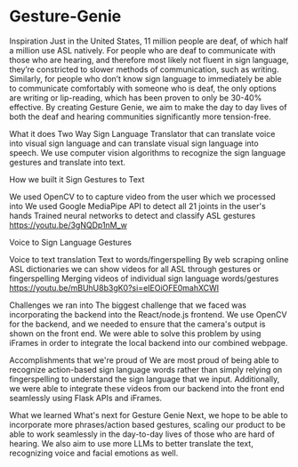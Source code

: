 # Gesture-Genie

Inspiration
Just in the United States, 11 million people are deaf, of which half a million use ASL natively. For people who are deaf to communicate with those who are hearing, and therefore most likely not fluent in sign language, they’re constricted to slower methods of communication, such as writing. Similarly, for people who don’t know sign language to immediately be able to communicate comfortably with someone who is deaf, the only options are writing or lip-reading, which has been proven to only be 30-40% effective. By creating Gesture Genie, we aim to make the day to day lives of both the deaf and hearing communities significantly more tension-free.

What it does
Two Way Sign Language Translator that can translate voice into visual sign language and can translate visual sign language into speech. We use computer vision algorithms to recognize the sign language gestures and translate into text.

How we built it
Sign Gestures to Text

We used OpenCV to to capture video from the user which we processed into
We used Google MediaPipe API to detect all 21 joints in the user's hands
Trained neural networks to detect and classify ASL gestures
https://youtu.be/3gNQDp1nM_w

Voice to Sign Language Gestures

Voice to text translation
Text to words/fingerspelling
By web scraping online ASL dictionaries we can show videos for all ASL through gestures or fingerspelling
Merging videos of individual sign language words/gestures
https://youtu.be/mBUhU8b3gK0?si=eIEOiOFE0mahXCWI

Challenges we ran into
The biggest challenge that we faced was incorporating the backend into the React/node.js frontend. We use OpenCV for the backend, and we needed to ensure that the camera's output is shown on the front end. We were able to solve this problem by using iFrames in order to integrate the local backend into our combined webpage.

Accomplishments that we're proud of
We are most proud of being able to recognize action-based sign language words rather than simply relying on fingerspelling to understand the sign language that we input. Additionally, we were able to integrate these videos from our backend into the front end seamlessly using Flask APIs and iFrames.

What we learned
What's next for Gesture Genie
Next, we hope to be able to incorporate more phrases/action based gestures, scaling our product to be able to work seamlessly in the day-to-day lives of those who are hard of hearing. We also aim to use more LLMs to better translate the text, recognizing voice and facial emotions as well.

